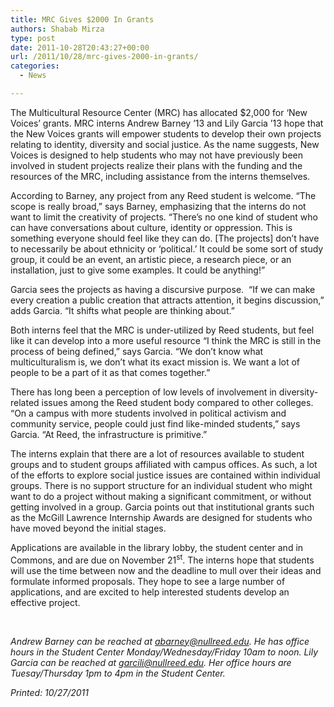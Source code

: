 ```yaml
---
title: MRC Gives $2000 In Grants
authors: Shabab Mirza
type: post
date: 2011-10-28T20:43:27+00:00
url: /2011/10/28/mrc-gives-2000-in-grants/
categories:
  - News

---
```

The Multicultural Resource Center (MRC) has allocated $2,000 for ‘New Voices’ grants. MRC interns Andrew Barney ’13 and Lily Garcia ’13 hope that the New Voices grants will empower students to develop their own projects relating to identity, diversity and social justice. As the name suggests, New Voices is designed to help students who may not have previously been involved in student projects realize their plans with the funding and the resources of the MRC, including assistance from the interns themselves.

According to Barney, any project from any Reed student is welcome. “The scope is really broad,” says Barney, emphasizing that the interns do not want to limit the creativity of projects. “There’s no one kind of student who can have conversations about culture, identity or oppression. This is something everyone should feel like they can do. [The projects] don’t have to necessarily be about ethnicity or ‘political.’ It could be some sort of study group, it could be an event, an artistic piece, a research piece, or an installation, just to give some examples. It could be anything!”

Garcia sees the projects as having a discursive purpose.  “If we can make every creation a public creation that attracts attention, it begins discussion,” adds Garcia. “It shifts what people are thinking about.”

Both interns feel that the MRC is under-utilized by Reed students, but feel like it can develop into a more useful resource “I think the MRC is still in the process of being defined,” says Garcia. “We don’t know what multiculturalism is, we don’t what its exact mission is. We want a lot of people to be a part of it as that comes together.”

There has long been a perception of low levels of involvement in diversity-related issues among the Reed student body compared to other colleges. “On a campus with more students involved in political activism and community service, people could just find like-minded students,” says Garcia. “At Reed, the infrastructure is primitive.”

The interns explain that there are a lot of resources available to student groups and to student groups affiliated with campus offices. As such, a lot of the efforts to explore social justice issues are contained within individual groups. There is no support structure for an individual student who might want to do a project without making a significant commitment, or without getting involved in a group. Garcia points out that institutional grants such as the McGill Lawrence Internship Awards are designed for students who have moved beyond the initial stages.

Applications are available in the library lobby, the student center and in Commons, and are due on November 21<sup>st</sup>. The interns hope that students will use the time between now and the deadline to mull over their ideas and formulate informed proposals. They hope to see a large number of applications, and are excited to help interested students develop an effective project.

&nbsp;

_Andrew Barney can be reached at [&#x61;&#x62;&#x61;&#x72;&#x6e;&#x65;&#x79;&#x40;<span class="oe_displaynone">null</span>&#x72;&#x65;&#x65;&#x64;&#x2e;&#x65;&#x64;&#x75;][1]. He has office hours in the Student Center Monday/Wednesday/Friday 10am to noon. Lily Garcia can be reached at [&#x67;&#x61;&#x72;&#x63;&#x69;&#x6c;&#x69;&#x40;<span class="oe_displaynone">null</span>&#x72;&#x65;&#x65;&#x64;&#x2e;&#x65;&#x64;&#x75;][2]. Her office hours are Tuesay/Thursday 1pm to 4pm in the Student Center._

_Printed: 10/27/2011_

 [1]: mailto:&#x61;&#x62;&#x61;&#x72;&#x6e;&#x65;&#x79;&#x40;&#x72;&#x65;&#x65;&#x64;&#x2e;&#x65;&#x64;&#x75;
 [2]: mailto:&#x67;&#x61;&#x72;&#x63;&#x69;&#x6c;&#x69;&#x40;&#x72;&#x65;&#x65;&#x64;&#x2e;&#x65;&#x64;&#x75;